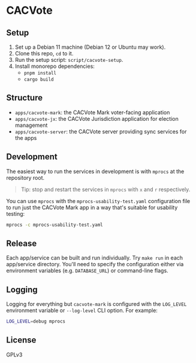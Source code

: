 # CACVote

## Setup

1. Set up a Debian 11 machine (Debian 12 or Ubuntu may work).
2. Clone this repo, `cd` to it.
3. Run the setup script: `script/cacvote-setup`.
4. Install monorepo dependencies:
   - `pnpm install`
   - `cargo build`

## Structure

- `apps/cacvote-mark`: the CACVote Mark voter-facing application
- `apps/cacvote-jx`: the CACVote Jurisdiction application for election
  management
- `apps/cacvote-server`: the CACVote server providing sync services for the apps

## Development

The easiest way to run the services in development is with `mprocs` at the
repository root.

> Tip: stop and restart the services in `mprocs` with `x` and `r` respectively.

You can use `mprocs` with the `mprocs-usability-test.yaml` configuration file to
run just the CACVote Mark app in a way that's suitable for usability testing:

```sh
mprocs -c mprocs-usability-test.yaml
```

## Release

Each app/service can be built and run individually. Try `make run` in each
app/service directory. You'll need to specify the configuration either via
environment variables (e.g. `DATABASE_URL`) or command-line flags.

## Logging

Logging for everything but `cacvote-mark` is configured with the `LOG_LEVEL`
environment variable or `--log-level` CLI option. For example:

```sh
LOG_LEVEL=debug mprocs
```

## License

GPLv3
